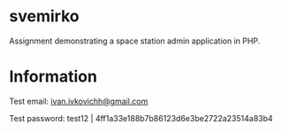 # svemirko

Assignment demonstrating a space station admin application in PHP.

# Information

Test email: ivan.ivkovichh@gmail.com

Test password: test12 | 4ff1a33e188b7b86123d6e3be2722a23514a83b4

